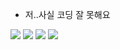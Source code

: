 - 저..사실 코딩 잘 못해요
<div align=left> 
  <img src="https://img.shields.io/badge/Python-white?style=flat&logo=Python&logoColor=3776AB"/>
  <img src="https://img.shields.io/badge/C-white?style=flat&logo=C&logoColor=A8B9CC"/>
  <img src="https://img.shields.io/badge/TensorFlow-white?style=flat&logo=TensorFlow&logoColor=FF6F00"/>
  <img src="https://img.shields.io/badge/CentOS-white?style=flat&logo=CentOS&logoColor=262577"/>

  

